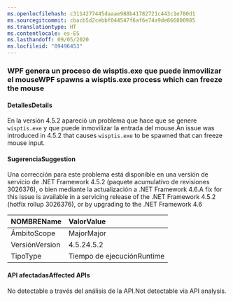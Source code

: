 ```yaml
---
ms.openlocfilehash: c3114277445daaae988b41782721c443c1e780d1
ms.sourcegitcommit: cbacb5d2cebbf044547f6af6e74a9de866800985
ms.translationtype: HT
ms.contentlocale: es-ES
ms.lasthandoff: 09/05/2020
ms.locfileid: "89496453"
---
```

### <a name="wpf-spawns-a-wisptisexe-process-which-can-freeze-the-mouse"></a><span data-ttu-id="90768-101">WPF genera un proceso de wisptis.exe que puede inmovilizar el mouse</span><span class="sxs-lookup"><span data-stu-id="90768-101">WPF spawns a wisptis.exe process which can freeze the mouse</span></span>

#### <a name="details"></a><span data-ttu-id="90768-102">Detalles</span><span class="sxs-lookup"><span data-stu-id="90768-102">Details</span></span>

<span data-ttu-id="90768-103">En la versión 4.5.2 apareció un problema que hace que se genere <code>wisptis.exe</code> y que puede inmovilizar la entrada del mouse.</span><span class="sxs-lookup"><span data-stu-id="90768-103">An issue was introduced in 4.5.2 that causes <code>wisptis.exe</code> to be spawned that can freeze mouse input.</span></span>

#### <a name="suggestion"></a><span data-ttu-id="90768-104">Sugerencia</span><span class="sxs-lookup"><span data-stu-id="90768-104">Suggestion</span></span>

<span data-ttu-id="90768-105">Una corrección para este problema está disponible en una versión de servicio de .NET Framework 4.5.2 (paquete acumulativo de revisiones 3026376), o bien mediante la actualización a .NET Framework 4.6.</span><span class="sxs-lookup"><span data-stu-id="90768-105">A fix for this issue is available in a servicing release of the .NET Framework 4.5.2 (hotfix rollup 3026376), or by upgrading to the .NET Framework 4.6</span></span>

| <span data-ttu-id="90768-106">NOMBRE</span><span class="sxs-lookup"><span data-stu-id="90768-106">Name</span></span>    | <span data-ttu-id="90768-107">Valor</span><span class="sxs-lookup"><span data-stu-id="90768-107">Value</span></span>       |
|:--------|:------------|
| <span data-ttu-id="90768-108">Ámbito</span><span class="sxs-lookup"><span data-stu-id="90768-108">Scope</span></span>   |<span data-ttu-id="90768-109">Major</span><span class="sxs-lookup"><span data-stu-id="90768-109">Major</span></span>|
|<span data-ttu-id="90768-110">Versión</span><span class="sxs-lookup"><span data-stu-id="90768-110">Version</span></span>|<span data-ttu-id="90768-111">4.5.2</span><span class="sxs-lookup"><span data-stu-id="90768-111">4.5.2</span></span>|
|<span data-ttu-id="90768-112">Tipo</span><span class="sxs-lookup"><span data-stu-id="90768-112">Type</span></span>|<span data-ttu-id="90768-113">Tiempo de ejecución</span><span class="sxs-lookup"><span data-stu-id="90768-113">Runtime</span></span>|

#### <a name="affected-apis"></a><span data-ttu-id="90768-114">API afectadas</span><span class="sxs-lookup"><span data-stu-id="90768-114">Affected APIs</span></span>

<span data-ttu-id="90768-115">No detectable a través del análisis de la API.</span><span class="sxs-lookup"><span data-stu-id="90768-115">Not detectable via API analysis.</span></span>

<!--

#### Affected APIs

Not detectable via API analysis.

-->
